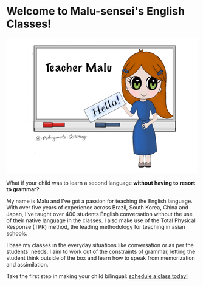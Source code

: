 # Welcome to Malu-sensei's English Classes!

![Welcome to Malu-sensei's English Classes!](/images/malu_sensei_main.png)

What if your child was to learn a second language **without having to resort to grammar?**

My name is Malu and I've got a passion for teaching the English language. With over five years of experience across Brazil, South Korea, China and Japan, I've taught over 400 students English conversation without the use of their native language in the classes. I also make use of the Total Physical Response (TPR) method, the leading methodology for teaching in asian schools.

I base my classes in the everyday situations like conversation or as per the students' needs. I aim to work out of the constraints of grammar, letting the student think outside of the box and learn how to speak from memorization and assimilation.

Take the first step in making your child bilingual: [schedule a class today!](/contact.html)
